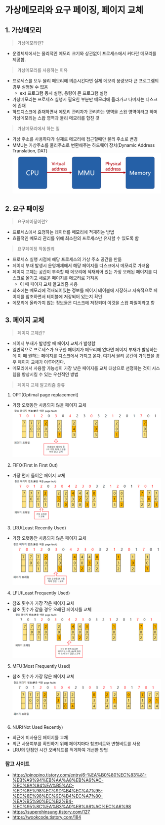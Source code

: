 가상메모리와 요구 페이징, 페이지 교체
=============

## 1. 가상메모리
> 가상메모리란?
  - 운영체제에서는 물리적인 메모리 크기와 상관없이 프로세스에서 커다란 메모리를 제공함.

> 가상메모리를 사용하는 이유
  - 프로세스를 모두 물리 메모리에 의존시킨다면 실제 메모리 용량보다 큰 프로그램의 경우 실행될 수 없음
    - ex) 프로그램 동시 실행, 용량이 큰 프로그램 실행
  - 가상메모리는 프로세스 실행시 필요한 부분만 메모리에 올라가고 나머지는 디스크에 존재
  - 하드디스크에 존재하면서 메모리 관리자가 관리하는 영역을 스왑 영역이라고 하며 가상메모리는 스왑 영역과 물리 메모리를 합친 것

> 가상메모리에서 하는 일
  - 가상 주소를 사용하다가 실제로 메모리에 접근할때만 물리 주소로 변경
  - MMU는 가상주소를 물리주소로 변환해주는 하드웨어 장치(Dynamic Address Translation, DAT)
![가상메모리 이미지](/OperatingSystem/images/virtualmemory.png)

## 2. 요구 페이징
> 요구페이징이란?
- 프로세스에서 요청하는 데이터를 메모리에 적재하는 방법
- 효율적인 메모리 관리를 위해 최소한의 프로세스만 유지할 수 있도록 함

> 요구페이징 작동원리
- 프로세스 실행 시점에 해당 프로세스의 가상 주소 공간을 만듦
- 페이지 부재 발생시 운영체제에서 해당 페이지를 디스크에서 메모리로 가져옴
- 페이지 교체는 공간이 부족할 때 메모리에 적재되어 있는 가장 오래된 페이지를 디스크로 옮기고 새로운 페이지를 메모리로 가져옴
  - 이 때 페이지 교체 알고리즘 사용
- 최초에는 메모리에 적재되어있는 정보를 페이지 테이블에 저장하고 지속적으로 페이지를 참조하면서 테이블에 저장되어 있는지 확인
- 메모리에 올라가지 않는 정보들은 디스크에 저장되며 이것을 스왑 파일이라고 함

## 3. 페이지 교체
> 페이지 교체란?
- 페이지 부재가 발생할 때 페이지 교체가 발생함
- 일반적으로 프로세스가 요구한 페이지가 메모리에 없다면 페이지 부재가 발생하는데 이 때 원하는 페이지를 디스크에서 가지고 온다. 여기서 물리 공간이 가득찼을 경우 페이지 교체가 이루어진다.
- 메모리에서 사용할 가능성이 가장 낮은 페이지를 교체 대상으로 선정하는 것이 시스템을 향상시킬 수 있는 우선적인 방법

> 페이지 교체 알고리즘 종류
1. OPT(Optimal page replacement)
- 가장 오랫동안 사용되지 않을 페이지 교체
![OPT 이미지](OperatingSystem/images/opt.png)

2. FIFO(First In First Out)
- 가장 먼저 들어온 페이지 교체
![FIFO 이미지](OperatingSystem/images/fifo.png)

3. LRU(Least Recently Used)
- 가장 오랫동안 사용되지 않은 페이지 교체
![LRU 이미지](OperatingSystem/images/lru.png)

4. LFU(Least Frequently Used)
- 참조 횟수가 가장 작은 페이지 교체
- 참조 횟수가 같을 경우 오래된 페이지를 교체
![LFU 이미지](OperatingSystem/images/lfu.png)

5. MFU(Most Frequently Used)
- 참조 횟수가 가장 많은 페이지 교체
![MFU 이미지](OperatingSystem/images/mfu.png)

6. NUR(Not Used Recently)
- 최근에 미사용된 페이지를 교체
- 최근 사용여부를 확인하기 위해 페이지마다 참조비트와 변형비트를 사용
- LRU의 단점인 시간 오버헤드를 적게하여 개선한 방법

### 참고 사이트
- https://pinopino.tistory.com/entry/6-%EA%B0%80%EC%83%81-%EB%A9%94%EB%AA%A8%EB%A6%AC-%EC%9A%94%EA%B5%AC-%ED%8E%98%EC%9D%B4%EC%A7%95-%ED%8E%98%EC%9D%B4%EC%A7%80-%EA%B5%90%EC%B2%B4-%EC%95%8C%EA%B3%A0%EB%A6%AC%EC%A6%98
- https://superohinsung.tistory.com/127
- https://wookcode.tistory.com/184

